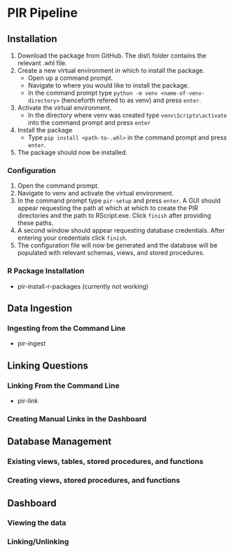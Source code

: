 # PIR Pipeline

## Installation
1. Download the package from GitHub. The dist\ folder contains the relevant .whl file.
2. Create a new virtual environment in which to install the package.
    - Open up a command prompt.
    - Navigate to where you would like to install the package.
    - In the command prompt type `python -m venv <name-of-venv-directory>` (henceforth refered to as venv) and press `enter`.
3. Activate the virtual environment.
    - In the directory where venv was created type `venv\Scripts\activate` into the command prompt and press `enter`
4. Install the package
    - Type `pip install <path-to-.whl>` in the command prompt and press `enter`.
5. The package should now be installed.
### Configuration
1. Open the command prompt.
2. Navigate to venv and activate the virtual environment.
3. In the command prompt type `pir-setup` and press `enter`. A GUI should appear requesting the path at which at which to create the PIR directories and the path to RScript.exe. Click `finish` after providing these paths.
4. A second window should appear requesting database credentials. After entering your credentials click `finish`.
5. The configuration file will now be generated and the database will be populated with relevant schemas, views, and stored procedures.

### R Package Installation
- pir-install-r-packages (currently not working)
## Data Ingestion
### Ingesting from the Command Line
- pir-ingest
## Linking Questions
### Linking From the Command Line
- pir-link
### Creating Manual Links in the Dashboard
## Database Management
### Existing views, tables, stored procedures, and functions
### Creating views, stored procedures, and functions
## Dashboard
### Viewing the data
### Linking/Unlinking